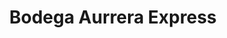 ---
title: "Bodega Aurrera Express"
url: /aguascalientes/bodega-aurrera-express/
shop: Lebensmittel
---